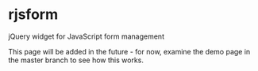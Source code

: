 # rjsform
jQuery widget for JavaScript form management

This page will be added in the future - for now, examine the demo page in the master branch to see how this works.
